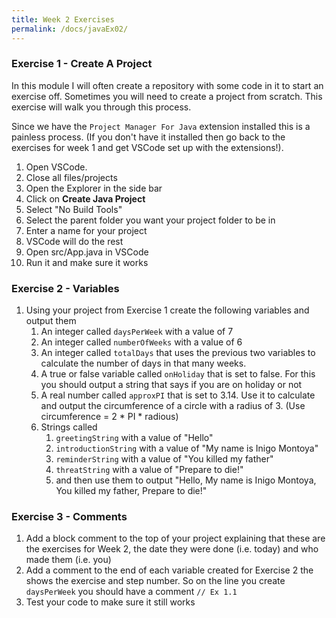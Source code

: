 ```yaml
---
title: Week 2 Exercises
permalink: /docs/javaEx02/
---
```


### Exercise 1 - Create A Project

In this module I will often create a repository with some code in it to start an exercise off. Sometimes you will need to create a project from scratch. This exercise will walk you through this process.  

Since we have the `Project Manager For Java` extension installed this is a painless process. (If you don't have it installed then go back to the exercises for week 1 and get VSCode set up with the extensions!).  

1. Open VSCode.
2. Close all files/projects
3. Open the Explorer in the side bar
4. Click on **Create Java Project**
5. Select "No Build Tools"
6. Select the parent folder you want your project folder to be in
7. Enter a name for your project
8. VSCode will do the rest 
9. Open src/App.java in VSCode 
10. Run it and make sure it works

### Exercise 2 - Variables

1. Using your project from Exercise 1 create the following variables and output them
   1. An integer called `daysPerWeek` with a value of 7
   2. An integer called `numberOfWeeks` with a value of 6
   3. An integer called `totalDays` that uses the previous two variables to calculate the number of days in that many weeks.
   4. A true or false variable called `onHoliday` that is set to false. For this you should output a string that says if you are on holiday or not
   5. A real number called `approxPI` that is set to 3.14. Use it to calculate and output the circumference of a circle with a radius of 3. (Use circumference = 2 * PI * radious)
   6. Strings called
      1. `greetingString` with a value of "Hello"
      2. `introductionString` with a value of "My name is Inigo Montoya"
      3. `reminderString` with a value of "You killed my father"
      4. `threatString` with a value of "Prepare to die!"
      5. and then use them to output "Hello, My name is Inigo Montoya, You killed my father, Prepare to die!"
     
### Exercise 3 - Comments

1. Add a block comment to the top of your project explaining that these are the exercises for Week 2, the date they were done (i.e. today) and who made them (i.e. you)
2. Add a comment to the end of each variable created for Exercise 2 the shows the exercise and step number. So on the line you create `daysPerWeek` you should have a comment `// Ex 1.1`
3. Test your code to make sure it still works




